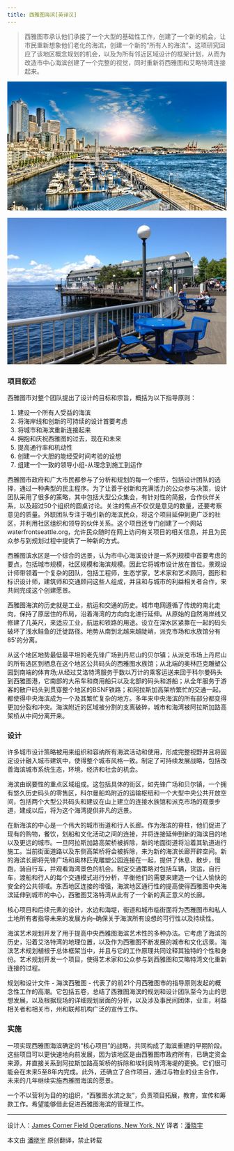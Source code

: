 ```yaml
---
title: 西雅图海滨[英译汉]
---
```


> 西雅图市承认他们承接了一个大型的基础性工作，创建了一个新的机会，让市民重新想象他们老化的海滨，创建一个新的“所有人的海滨”。这项研究回应了该地区概念规划的机会，以及为所有邻近区域设计的框架计划，从而为改造市中心海滨创建了一个完整的视觉，同时重新将西雅图和艾略特湾连接起来。

![西雅图海滨](/img/xythb-1.jpg)

![西雅图海滨](/img/xythb-2.jpeg)

### 项目叙述 ###
西雅图市对整个团队提出了设计的目标和宗旨，概括为以下指导原则：

1. 建设一个所有人受益的海滨
1. 将海岸线和创新的可持续的设计首要考虑
1. 将城市和海滨重新连接起来
1. 拥抱和庆祝西雅图的过去，现在和未来
1. 提高通行率和机动性
1. 创建一个大胆的能经受时间考验的设想
1. 组建一个一致的领导小组-从理念到施工到运作

西雅图市政府和广大市民都参与了分析和规划的每一个细节，包括设计团队的选择，通过一种典型的民主程序。为了让善于创新和充满活力的公众参与决策，设计团队采用了很多的策略，其中包括大型公众集会，有针对性的简报，合作伙伴关系，以及超过50个组织的圆桌讨论。关注的焦点不仅仅是意见的数量，还要考察意见的质量。外联团队专注于吸引新的海滨民众，将这个项目延伸到更广泛的社区，并利用社区组织和领导的伙伴关系。这个项目还专门创建了一个网站waterfrontseattle.org，允许民众随时在网上访问有关项目的相关信息，并且为民众参与到规划过程中提供了一种新的方式。

西雅图滨水区是一个综合的远景，认为市中心海滨设计是一系列规模中首要考虑的要点，包括城市规模，社区规模和海滨规模。因此它将城市设计放在首位。景观设计师带领着一个复杂的团队，包括工程师，生态学家，艺术家和艺术顾问，图形和标识设计师，建筑师和交通顾问这些人组成，并且和与城市的利益相关者合作，来共同完成这个创建愿景。

西雅图海滨的历史就是工业，航运和交通的历史。城市电网遵循了传统的南北走向，保持了原居住的布局，沿着海湾的方向向北进行延伸。从原始的自然海岸线又修建了几英尺，来适应工业，航运和铁路的用途。设立在深水区紧靠在一起的码头破坏了浅水鲑鱼的迁徙路径。地势从南到北越来越陡峭，派克市场和水族馆分有85'的分离。

从这个地区地势最低最平坦的老先锋广场到丹尼山的贝尔镇；从派克市场上丹尼山的所有选区到栖息在这个地区公共码头的西雅图水族馆；从北端的奥林匹克雕塑公园到南端的体育场;从经过艾洛特湾服务于数以万计的乘客运送来回于科尔曼码头到西雅图港，它南部的大吊车和商用船只以及北部的码头和游船；从全年服务于游客的散户码头到贯穿整个地区的BSNF铁路；和阿拉斯加高架桥繁忙的交通一起，都使得中央海滨成为一个及其繁忙复杂的地方。多年来中央海滨的所有部分都变得更加分裂和冲突。海滨附近的区域被分割的支离破碎，城市和海湾被阿拉斯加路高架桥从中间分离开来。

### 设计 ###
许多城市设计策略被用来组织和容纳所有海滨活动和使用，形成完整视野并且将固定设计融入城市建筑中，使得整个城市风格一致。制定了可持续发展战略，包括改善海滨城市系统生态，环境，经济和社会的机会。

海滨由纲要性的重点区域组成。这包括具体的街区，如先锋广场和贝尔镇，一个拥有悠久历史码头的零售区，科尔曼船坞附近的运输枢纽和一个大型中央公共开放空间，包括两个大型公共码头和建议在山上建立的连接水族馆和派克市场的观景步道，建成以后，将为这个海湾提供非凡的远景。

在新海滨的中心是一个伟大的城市街道和行人长廊。作为海滨的脊柱，他们促进了现有的购物，餐饮，划船和文化活动之间的连接，并将连接延伸到新的海滨目的地以及更远的城市。一旦阿拉斯加路高架桥被拆除，新的地面街道将沿着其轨道进行施工。当前街面道路以及东侧高架桥将会被拆除，来为新的海滨长廊开辟空间。新的海滨长廊将先锋广场和奥林匹克雕塑公园连接在一起，提供了休息，散步，慢跑，骑自行车，并观看海湾景色的机会。制定交通策略对包括车辆，货运，自行车，渡船和行人的每个交通模式进行分析，平衡他们的需要来建造一个让人愉快的安全的公共领域。东西地区连接的增强，海滨地区通行性的提高使得西雅图中央海滨延伸到城市的中心，西雅图艾洛特湾从此有了一个新的真正意义的长廊。

核心项目和后续元素的设计，水边和海堤，街道和城市临街面将为西雅图市和私人土地所有者指导未来的发展方向–确保关于海滨所有设想的可行性以及持续性。

海滨艺术规划开发了用于提高中央西雅图海滨艺术性的多种办法。它考虑了海滨的历史，沿着艾洛特湾的地理位置，以及作为西雅图不断发展的城市和文化远景。海滨艺术规划植根于总体框架当中，并且与它的工作原理共同诠释其独特的个性和身份。艺术规划开发一个项目，使得艺术家和公众参与到西雅图和艾略特湾文化重新连接的过程。

规划和设计文件 - 海滨西雅图 - 代表了的前21个月西雅图市的指导原则发起的概念性工作的高潮。它包括五卷，总结了西雅图海滨的规划和设计团队至今为止的思想发展，以及根据现场的详细规划层面的分析，以及涉及事民间团体，业主，利益相关者和相关市，州和联邦机构广泛的宣传工作。

### 实施 ###
一项实现西雅图海滨确定的“核心项目”的战略，共同构成了海滨重建的早期阶段。这些项目可以更快速地向前发展，因为该地区是由西雅图市政府所有，已确定资金来源，并直接关系到阿拉斯加路高架桥的拆除和埃利奥特湾海堤的更换。它们很可能会在未来5至8年内完成。此外，还确立了合作项目，通过与物业的业主合作，未来的几年继续实施西雅图海滨的愿景。

一个不以营利为目的的组织，“西雅图水滨之友”，负责项目拓展，教育，宣传和筹款工作。希望能够借此促进西雅图海滨的管理工作。

--------------------------------------------------------------------------------


设计人：[James Corner Field Operations, New York, NY][a]
译者：[潘晓宇](https://github.com/xiaoyu33)

本文由 [潘晓宇](https://github.com/LCTT/TranslateProject) 原创翻译，禁止转载

[a]:http://www.fieldoperations.net/home.html
